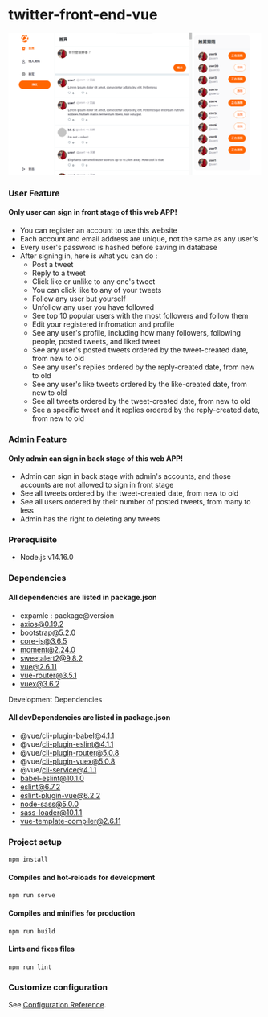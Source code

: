 # twitter-front-end-vue
![twitter-demo](./src/assets/pictures/twitter-demo.png)

### User Feature
#### Only user can sign in front stage of this web APP!
- You can register an account to use this website
- Each account and email address are unique, not the same as any user's
- Every user's password is hashed before saving in database
- After signing in, here is what you can do :
  - Post a tweet
  - Reply to a tweet
  - Click like or unlike to any one's tweet
  - You can click like to any of your tweets
  - Follow any user but yourself
  - Unfollow any user you have followed
  - See top 10 popular users with the most followers and follow them
  - Edit your registered infromation and profile
  - See any user's profile, including how many followers, following people, posted tweets, and liked tweet
  - See any user's posted tweets ordered by the tweet-created date, from new to old
  - See any user's replies ordered by the reply-created date, from new to old
  - See any user's like tweets ordered by the like-created date, from new to old
  - See all tweets ordered by the tweet-created date, from new to old
  - See a specific tweet and it replies ordered by the reply-created date, from new to old


### Admin Feature
#### Only admin can sign in back stage of this web APP!
- Admin can sign in back stage with admin's accounts, and those accounts are not allowed to sign in front stage
- See all tweets ordered by the tweet-created date, from new to old
- See all users ordered by their number of posted tweets, from many to less
- Admin has the right to deleting any tweets

### Prerequisite
- Node.js v14.16.0

### Dependencies
#### All dependencies are listed in package.json
- expamle : package@version
- axios@0.19.2
- bootstrap@5.2.0
- core-js@3.6.5
- moment@2.24.0
- sweetalert2@9.8.2
- vue@2.6.11
- vue-router@3.5.1
- vuex@3.6.2

Development Dependencies
#### All devDependencies are listed in package.json
- @vue/cli-plugin-babel@4.1.1
- @vue/cli-plugin-eslint@4.1.1
- @vue/cli-plugin-router@5.0.8
- @vue/cli-plugin-vuex@5.0.8
- @vue/cli-service@4.1.1
- babel-eslint@10.1.0
- eslint@6.7.2
- eslint-plugin-vue@6.2.2
- node-sass@5.0.0
- sass-loader@10.1.1
- vue-template-compiler@2.6.11

### Project setup
```
npm install
```

#### Compiles and hot-reloads for development
```
npm run serve
```

#### Compiles and minifies for production
```
npm run build
```

#### Lints and fixes files
```
npm run lint
```

### Customize configuration
See [Configuration Reference](https://cli.vuejs.org/config/).
